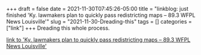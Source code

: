 +++draft = falsedate = 2021-11-30T07:45:26-05:00title = "linkblog: just finished 'Ky. lawmakers plan to quickly pass redistricting maps – 89.3 WFPL News Louisville'"slug = "2021-11-30-Dreading-this"tags = []categories = ["link"]+++Dreading this whole process. [link to 'Ky. lawmakers plan to quickly pass redistricting maps – 89.3 WFPL News Louisville'](https://wfpl.org/ky-lawmakers-plan-to-quickly-pass-redistricting-maps/)